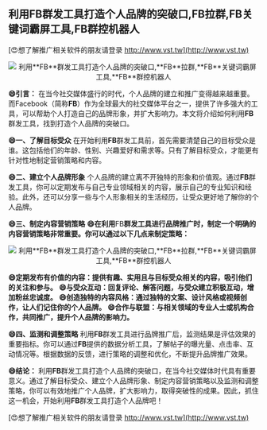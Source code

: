 ## **利用**FB**群发工具打造个人品牌的突破口,**FB**拉群,**FB**关键词霸屏工具,**FB**群控机器人**

[😍想了解推广相关软件的朋友请登录 http://www.vst.tw](http://www.vst.tw)

 <center><img src="https://vst.tw/MP4/tuiguang/png/7.png" alt="利用**FB**群发工具打造个人品牌的突破口,**FB**拉群,**FB**关键词霸屏工具,**FB**群控机器人"></center>

**😄引言：**
在当今社交媒体盛行的时代，个人品牌的建立和推广变得越来越重要。而Facebook（简称**FB**）作为全球最大的社交媒体平台之一，提供了许多强大的工具，可以帮助个人打造自己的品牌形象，并扩大影响力。本文将介绍如何利用**FB**群发工具，找到打造个人品牌的突破口。

**😄一、了解目标受众**
在开始利用**FB**群发工具前，首先需要清楚自己的目标受众是谁。这包括他们的年龄、性别、兴趣爱好和需求等。只有了解目标受众，才能更有针对性地制定营销策略和内容。

**😄二、建立个人品牌形象**
个人品牌的建立离不开独特的形象和价值观。通过**FB**群发工具，你可以定期发布与自己专业领域相关的内容，展示自己的专业知识和经验。此外，还可以分享一些与个人形象相关的生活经历，让受众更好地了解你的个人品牌。

**😄三、制定内容营销策略**
**😄在利用**FB**群发工具进行品牌推广时，制定一个明确的内容营销策略非常重要。你可以通过以下几点来制定策略：**

 <center><img src="https://vst.tw/MP4/tuiguang/png/4.png" alt="利用**FB**群发工具打造个人品牌的突破口,**FB**拉群,**FB**关键词霸屏工具,**FB**群控机器人"></center>

**😄定期发布有价值的内容：提供有趣、实用且与目标受众相关的内容，吸引他们的关注和参与。**
**😄与受众互动：回复评论、解答问题，与受众建立积极互动，增加粉丝忠诚度。**
**😄创造独特的内容风格：通过独特的文案、设计风格或视频创作，让人们记住你的个人品牌。**
**😄合作与联盟：与相关领域的专业人士或机构合作，共同推广，提升个人品牌的影响力。**

**😄四、监测和调整策略**
利用**FB**群发工具进行品牌推广后，监测结果是评估效果的重要指标。你可以通过**FB**提供的数据分析工具，了解帖子的曝光量、点击率、互动情况等。根据数据的反馈，进行策略的调整和优化，不断提升品牌推广效果。

**😄结论：**
利用**FB**群发工具打造个人品牌的突破口，在当今社交媒体时代具有重要意义。通过了解目标受众、建立个人品牌形象、制定内容营销策略以及监测和调整策略，你可以有效地推广个人品牌，扩大影响力，取得突破性的成果。因此，抓住这一机会，开始利用**FB**群发工具打造个人品牌吧！

[😍想了解推广相关软件的朋友请登录 http://www.vst.tw](http://www.vst.tw)



